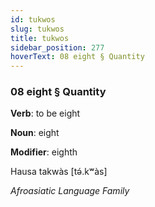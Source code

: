 ```yaml
---
id: tukwos
slug: tukwos
title: tukwos
sidebar_position: 277
hoverText: 08 eight § Quantity
---
```


### 08 eight § Quantity

**Verb**: to be eight

**Noun**: eight

**Modifier**: eighth

Hausa takwàs [tə́.kʷàs]

*Afroasiatic Language Family*
